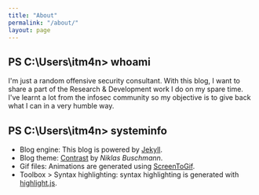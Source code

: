 ```yaml
---
title: "About"
permalink: "/about/"
layout: page
---
```


## PS C:\Users\itm4n> whoami

I'm just a random offensive security consultant. With this blog, I want to share a part of the Research & Development work I do on my spare time. I've learnt a lot from the infosec community so my objective is to give back what I can in a very humble way. 


## PS C:\Users\itm4n> systeminfo

- Blog engine: This blog is powered by [Jekyll](https://jekyllrb.com/).  
- Blog theme: [Contrast](https://github.com/niklasbuschmann/contrast) by _Niklas Buschmann_.  
- Gif files: Animations are generated using [ScreenToGif](https://www.screentogif.com/).  
- Toolbox > Syntax highlighting: syntax highlighting is generated with [highlight.js](https://highlightjs.org/).  
